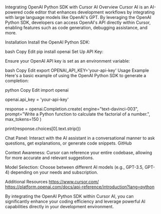 Integrating OpenAI Python SDK with Cursor AI
Overview
Cursor AI is an AI-powered code editor that enhances development workflows by integrating with large language models like OpenAI's GPT. By leveraging the OpenAI Python SDK, developers can access OpenAI's API directly within Cursor, enabling features such as code generation, debugging assistance, and more.

Installation
Install the OpenAI Python SDK:

bash
Copy
Edit
pip install openai
Set Up API Key:

Ensure your OpenAI API key is set as an environment variable:

bash
Copy
Edit
export OPENAI_API_KEY='your-api-key'
Usage Example
Here's a basic example of using the OpenAI Python SDK to generate a completion:

python
Copy
Edit
import openai

openai.api_key = 'your-api-key'

response = openai.Completion.create(
    engine="text-davinci-003",
    prompt="Write a Python function to calculate the factorial of a number.",
    max_tokens=150
)

print(response.choices[0].text.strip())

Chat Panel: Interact with the AI assistant in a conversational manner to ask questions, get explanations, or generate code snippets.
GitHub

Context Awareness: Cursor can reference your entire codebase, allowing for more accurate and relevant suggestions.

Model Selection: Choose between different AI models (e.g., GPT-3.5, GPT-4) depending on your needs and subscription.

Additional Resources
https://www.cursor.com/
https://platform.openai.com/docs/api-reference/introduction?lang=python


By integrating the OpenAI Python SDK within Cursor AI, you can significantly enhance your coding efficiency and leverage powerful AI capabilities directly in your development environment.
